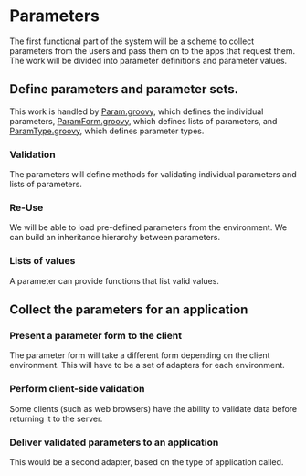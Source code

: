 # Parameters

The first functional part of the system will be a scheme to collect parameters from the users and pass them on to the apps that request them.  The work will be divided into parameter definitions and parameter values.

## Define parameters and parameter sets.

This work is handled by [Param.groovy](..\src\main\groovy\edu\sunyjcc\simple_report\Param.groovy), which defines the individual parameters, [ParamForm.groovy](..\src\main\groovy\edu\sunyjcc\simple_report\ParamForm.groovy), which defines lists of parameters, and [ParamType.groovy](..\src\main\groovy\edu\sunyjcc\simple_report\ParamType.groovy), which defines parameter types.

### Validation

The parameters will define methods for validating individual parameters and lists of parameters.

### Re-Use

We will be able to load pre-defined parameters from the environment.  We can build an inheritance hierarchy between parameters.

### Lists of values

A parameter can provide functions that list valid values.

## Collect the parameters for an application

### Present a parameter form to the client

The parameter form will take a different form depending on the client environment.  This will have to be a set of adapters for each environment.

### Perform client-side validation

Some clients (such as web browsers) have the ability to validate data before returning it to the server.

### Deliver validated parameters to an application

This would be a second adapter, based on the type of application called.
